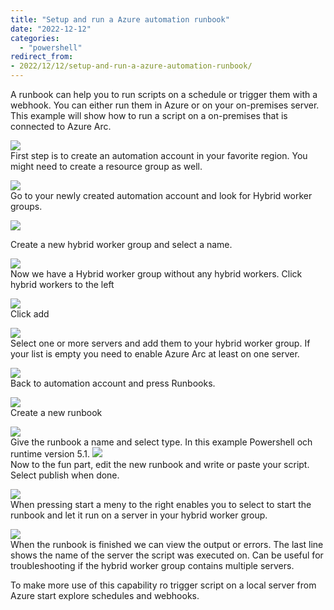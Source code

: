 ```yaml
---
title: "Setup and run a Azure automation runbook"
date: "2022-12-12"
categories: 
  - "powershell"
redirect_from:
- 2022/12/12/setup-and-run-a-azure-automation-runbook/
---
```


A runbook can help you to run scripts on a schedule or trigger them with a webhook. You can either run them in Azure or on your on-premises server. This example will show how to run a script on a on-premises that is connected to Azure Arc.  
  
![](/assets/img/create-account2.png)  
First step is to create an automation account in your favorite region. You might need to create a resource group as well.  

![](/assets/img/hybrid1.png)  
Go to your newly created automation account and look for Hybrid worker groups.  

![](/assets/img/hybrid2.png)

Create a new hybrid worker group and select a name.  

![](/assets/img/hybrid3.png)  
Now we have a Hybrid worker group without any hybrid workers. Click hybrid workers to the left  
  
![](/assets/img/hybrid4.png)  
Click add  
  
![](/assets/img/hybrid5.png)  
Select one or more servers and add them to your hybrid worker group. If your list is empty you need to enable Azure Arc at least on one server.  
  
  
![](/assets/img/runbook_overview2.png)  
Back to automation account and press Runbooks.  
  
![](/assets/img/runbook_creation.png)  
Create a new runbook  
  
![](/assets/img/runbook_creation2.png)  
Give the runbook a name and select type. In this example Powershell och runtime version 5.1. 
![](/assets/img/runbook_content.png)  
Now to the fun part, edit the new runbook and write or paste your script. Select publish when done.  
  
![](/assets/img/runbook_start-1.png)  
When pressing start a meny to the right enables you to select to start the runbook and let it run on a server in your hybrid worker group.  
  
![](/assets/img/runbook_finish.png)  
When the runbook is finished we can view the output or errors. The last line shows the name of the server the script was executed on. Can be useful for troubleshooting if the hybrid worker group contains multiple servers.  
  
To make more use of this capability ro trigger script on a local server from Azure start explore schedules and webhooks.
